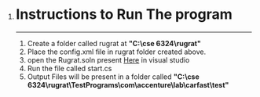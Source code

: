 <ol>
<li><h1>Instructions to Run The program</h1></li><hr>
<ol>
  <li>Create a folder called rugrat at <strong>"C:\cse 6324\rugrat"</strong></li>
  <li>Place the config.xml file in rugrat folder created above.</li>
  <li>open the Rugrat.soln present <a href="https://github.com/vxb1766/Rugrat_C-/tree/master/Feb27_CleanCode/rugrat%20zip">Here</a>  in visual studio</li>
  <li>Run the file called start.cs</li>
  <li>Output Files will be present in a folder called <strong>"C:\cse 6324\rugrat\TestPrograms\com\accenture\lab\carfast\test"</strong> </li>
</ol>
